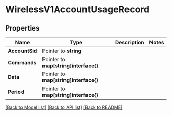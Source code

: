 # WirelessV1AccountUsageRecord

## Properties

Name | Type | Description | Notes
------------ | ------------- | ------------- | -------------
**AccountSid** | Pointer to **string** |  |
**Commands** | Pointer to **map[string]interface{}** |  |
**Data** | Pointer to **map[string]interface{}** |  |
**Period** | Pointer to **map[string]interface{}** |  |

[[Back to Model list]](../README.md#documentation-for-models) [[Back to API list]](../README.md#documentation-for-api-endpoints) [[Back to README]](../README.md)


